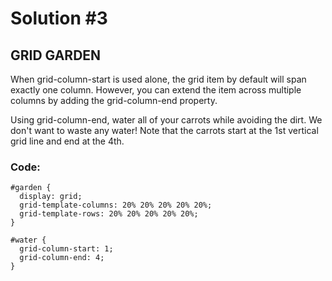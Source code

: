 
# Solution #3

## GRID GARDEN

When grid-column-start is used alone, the grid item by default will span exactly one column. However, you can extend the item across multiple columns by adding the grid-column-end property.

Using grid-column-end, water all of your carrots while avoiding the dirt. We don't want to waste any water! Note that the carrots start at the 1st vertical grid line and end at the 4th.

### Code: 

```
#garden {
  display: grid;
  grid-template-columns: 20% 20% 20% 20% 20%;
  grid-template-rows: 20% 20% 20% 20% 20%;
}

#water {
  grid-column-start: 1;
  grid-column-end: 4;
}
```